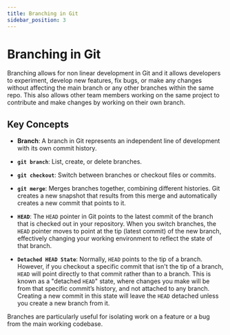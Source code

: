 ```yaml
---
title: Branching in Git 
sidebar_position: 3
---
```


# Branching in Git 

Branching allows for non linear development in Git and it allows developers to experiment, develop new features, fix bugs, or make any changes without affecting the main branch or any other branches within the same repo. This also allows other team members working on the same project to contribute and make changes by working on their own branch.

## Key Concepts

- **Branch**: A branch in Git represents an independent line of development with its own commit history.

- **`git branch`**: List, create, or delete branches.
- **`git checkout`**: Switch between branches or checkout files or commits.
- **`git merge`**: Merges branches together, combining different histories. Git creates a new snapshot that results from this merge and automatically creates a new commit that points to it.
- **`HEAD`**: The `HEAD` pointer in Git points to the latest commit of the branch that is checked out in your repository. When you switch branches, the `HEAD` pointer moves to point at the tip (latest commit) of the new branch, effectively changing your working environment to reflect the state of that branch. 
- **`Detached HEAD State`**: Normally, `HEAD` points to the tip of a branch. However, if you checkout a specific commit that isn't the tip of a branch, `HEAD` will point directly to that commit rather than to a branch. This is known as a "detached `HEAD`" state, where changes you make will be from that specific commit’s history, and not attached to any branch. Creating a new commit in this state will leave the `HEAD` detached unless you create a new branch from it.

Branches are particularly useful for isolating work on a feature or a bug from the main working codebase.


